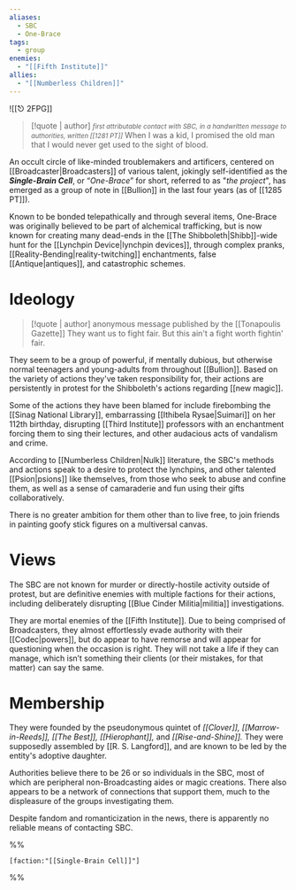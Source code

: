 ```yaml
---
aliases:
  - SBC
  - One-Brace
tags:
  - group
enemies:
  - "[[Fifth Institute]]"
allies:
  - "[[Numberless Children]]"
---
```


![[⎋ 2FPG]]
>[!quote | author] <small>*first attributable contact with SBC, in a handwritten message to authorities, written [[1281 PT]]*</small>
>When I was a kid, I promised the old man that I would never get used to the sight of blood.<br>

An occult circle of like-minded troublemakers and artificers, centered on [[Broadcaster|Broadcasters]] of various talent, jokingly self-identified as the ***Single-Brain Cell***, or “*One-Brace*” for short, referred to as "*the project*", has emerged as a group of note in [[Bullion]] in the last four years (as of [[1285 PT]]).

Known to be bonded telepathically and through several items, One-Brace was originally believed to be part of alchemical trafficking, but is now known for creating many dead-ends in the [[The Shibboleth|Shibb]]-wide hunt for the [[Lynchpin Device|lynchpin devices]], through complex pranks, [[Reality-Bending|reality-twitching]] enchantments, false [[Antique|antiques]], and catastrophic schemes. 

# Ideology
>[!quote | author] anonymous message published by the [[Tonapoulis Gazette]]
>They want us to fight fair. But this ain't a fight worth fightin' fair.

They seem to be a group of powerful, if mentally dubious, but otherwise normal teenagers and young-adults from throughout [[Bullion]]. Based on the variety of actions they've taken responsibility for, their actions are persistently in protest for the Shibboleth's actions regarding [[new magic]].

Some of the actions they have been blamed for include firebombing the [[Sinag National Library]], embarrassing [[Ithibela Rysae|Suimari]] on her 112th birthday, disrupting [[Third Institute]] professors with an enchantment forcing them to sing their lectures, and other audacious acts of vandalism and crime. 

According to [[Numberless Children|Nulk]] literature, the SBC's methods and actions speak to a desire to protect the lynchpins, and other talented [[Psion|psions]] like themselves, from those who seek to abuse and confine them, as well as a sense of camaraderie and fun using their gifts collaboratively. 

There is no greater ambition for them other than to live free, to join friends in painting goofy stick figures on a multiversal canvas.

# Views
The SBC are not known for murder or directly-hostile activity outside of protest, but are definitive enemies with multiple factions for their actions, including deliberately disrupting [[Blue Cinder Militia|militia]] investigations.

They are mortal enemies of the [[Fifth Institute]]. Due to being comprised of Broadcasters, they almost effortlessly evade authority with their [[Codec|powers]], but do appear to have remorse and will appear for questioning when the occasion is right. They will not take a life if they can manage, which isn’t something their clients (or their mistakes, for that matter) can say the same.

# Membership
They were founded by the pseudonymous quintet of *[[Clover]], [[Marrow-in-Reeds]], [[The Best]], [[Hierophant]],* and *[[Rise-and-Shine]].* They were supposedly assembled by [[R. S. Langford]], and are known to be led by the entity's adoptive daughter. 

Authorities believe there to be 26 or so individuals in the SBC, most of which are peripheral non-Broadcasting aides or magic creations. There also appears to be a network of connections that support them, much to the displeasure of the groups investigating them.

Despite fandom and romanticization in the news, there is apparently no reliable means of contacting SBC.

%%
```query
[faction:"[[Single-Brain Cell]]"]
```
%%